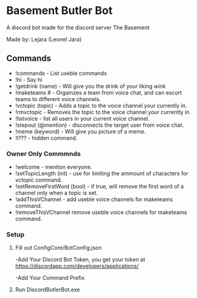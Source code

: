 # Basement Butler Bot
A discord bot made for the discord server The Basement

Made by: Lejara (Leonel Jara)

## Commands
- !commands - List useble commands
- !hi - Say hi
- !getdrink (name) - Will give you the drink of your liking *wink*
- !maketeams # - Orgainzes a team from voice chat, and can escort teams to different voice channels.
- !vctopic (topic) - Adds a topic to the voice channel your currently in.
- !rmvctopic - Removes the topic to the voice channel your currently in.
- !listvoice - list all users in your current voice channel.
- !stepout (@mention) - disconnects the target user from voice chat.
- !meme (keyword) - Will give you picture of a meme.
- !l??? - hidden command.

### Owner Only Commmnds
- !welcome - mention everyone.
- !setTopicLength  (int) - use for limiting the ammount of characters for vctopic command.
- !setRemoveFirstWord (bool) - if true, will remove the first word of a channel only when a topic is set.
- !addThisVChannel - add useble voice channels for maketeams command.
- !removeThisVChannel remove useble voice channels for maketeams command.

### Setup

1. Fill out ConfigCore/BotConfig.json

    -Add Your Discord Bot Token, you get your token at https://discordapp.com/developers/applications/
    
    -Add Your Command Prefix
    
2. Run DiscordButlerBot.exe
